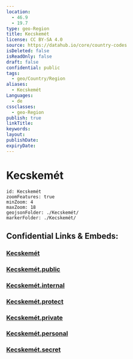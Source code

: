 ```yaml
---
location:
  - 46.9
  - 19.7
type: geo-Region
title: Kecskemét
license: CC BY-SA 4.0
source: https://datahub.io/core/country-codes
isDeleted: false
isReadOnly: false
draft: false
confidential: public
tags:
  - geo/Country/Region
aliases:
  - Kecskemét
Languages:
  - de
cssclasses:
  - geo-Region
publish: true
linkTitle:
keywords:
layout:
publishDate:
expiryDate:
---
```


# Kecskemét

```leaflet
id: Kecskemét
zoomFeatures: true 
minZoom: 4 
maxZoom: 18
geojsonFolder: ./Kecskemét/
markerFolder: ./Kecskemét/
```


## Confidential Links & Embeds: 

### [Kecskemét](/_Standards/Earth/Continent/Europe/Europe~East/Hungary/Counties~Hungary/Bács-Kiskun/counties~Bács-Kiskun/Kecskemét.md) 

### [Kecskemét.public](/_public/Earth/Continent/Europe/Europe~East/Hungary/Counties~Hungary/Bács-Kiskun/counties~Bács-Kiskun/Kecskemét.public.md) 

### [Kecskemét.internal](/_internal/Earth/Continent/Europe/Europe~East/Hungary/Counties~Hungary/Bács-Kiskun/counties~Bács-Kiskun/Kecskemét.internal.md) 

### [Kecskemét.protect](/_protect/Earth/Continent/Europe/Europe~East/Hungary/Counties~Hungary/Bács-Kiskun/counties~Bács-Kiskun/Kecskemét.protect.md) 

### [Kecskemét.private](/_private/Earth/Continent/Europe/Europe~East/Hungary/Counties~Hungary/Bács-Kiskun/counties~Bács-Kiskun/Kecskemét.private.md) 

### [Kecskemét.personal](/_personal/Earth/Continent/Europe/Europe~East/Hungary/Counties~Hungary/Bács-Kiskun/counties~Bács-Kiskun/Kecskemét.personal.md) 

### [Kecskemét.secret](/_secret/Earth/Continent/Europe/Europe~East/Hungary/Counties~Hungary/Bács-Kiskun/counties~Bács-Kiskun/Kecskemét.secret.md)

